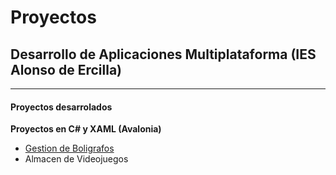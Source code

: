 # Proyectos
## Desarrollo de Aplicaciones Multiplataforma (IES Alonso de Ercilla)
---
#### Proyectos desarrolados
**Proyectos en C# y XAML (Avalonia)**
- [Gestion de Boligrafos](https://github.com/CarlosGB05/Bindings)
- Almacen de Videojuegos


<!--
**CarlosGB05/CarlosGB05** is a ✨ _special_ ✨ repository because its `README.md` (this file) appears on your GitHub profile.

Here are some ideas to get you started:

- 🔭 I’m currently working on ...
- 🌱 I’m currently learning ...
- 👯 I’m looking to collaborate on ...
- 🤔 I’m looking for help with ...
- 💬 Ask me about ...
- 📫 How to reach me: ...
- 😄 Pronouns: ...
- ⚡ Fun fact: ...
-->
